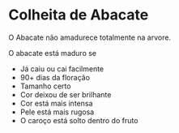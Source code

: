 # Colheita de Abacate

O Abacate não amadurece totalmente na arvore.

O abacate está maduro se
- Já caiu ou cai facilmente
- 90+ dias da floração
- Tamanho certo
- Cor deixou de ser brilhante
- Cor está mais intensa
- Pele está mais rugosa
- O caroço está solto dentro do fruto